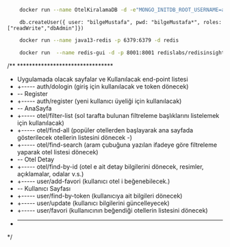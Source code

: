 ```bash
    docker run --name OtelKiralamaDB -d -e"MONGO_INITDB_ROOT_USERNAME=admin" -e"MONGO_INITDB_ROOT_PASSWORD=root" -p 27021:27017 mongo:jammy
```


```
    db.createUser({ user: "bilgeMustafa", pwd: "bilgeMustafa*", roles: ["readWrite","dbAdmin"]})
```

```bash
    docker run --name java13-redis -p 6379:6379 -d redis
```

```bash 
    docker run  --name redis-gui -d -p 8001:8001 redislabs/redisinsight:1.14.0
```

/** ********************************
* Uygulamada olacak sayfalar ve Kullanılacak end-point listesi
*  +----- auth/dologin (giriş için kullanılacak ve token dönecek)
* -- Register
*  +----- auth/register (yeni kullanıcı üyeliği için kullanılacak)
* -- AnaSayfa 
*  +----- otel/filter-list (sol tarafta bulunan filtreleme başlıklarını listelemek için kullanılacak)
*  +----- otel/find-all (popüler otellerden başlayarak ana sayfada gösterilecek otellerin listesini dönecek -) 
*  +----- otel/find-search (aram çubuğuna yazılan ifadeye göre filtreleme yaparak otel listesi dönecek)
* -- Otel Detay
*  +----- otel/find-by-id (otel e ait detay bilgilerini dönecek, resimler, açıklamalar, odalar v.s.)
*  +----- user/add-favori (kullanıcı otel i beğenebilecek.)
* -- Kullanıcı Sayfası
*  +----- user/find-by-token (kullanıcıya ait bilgileri dönecek)
*  +----- user/update (kullanıcı bilgilerini güncelleyecek)
*  +----- user/favori (kullanıcının beğendiği otellerin listesini dönecek)
*  --------------------------------
*/